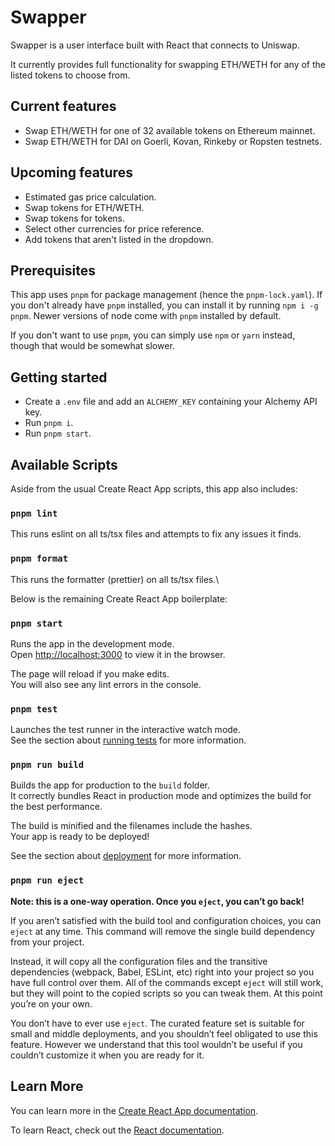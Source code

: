 # Swapper

Swapper is a user interface built with React that connects to Uniswap.

It currently provides full functionality for swapping ETH/WETH for any of the listed tokens to choose from.

## Current features

- Swap ETH/WETH for one of 32 available tokens on Ethereum mainnet.
- Swap ETH/WETH for DAI on Goerli, Kovan, Rinkeby or Ropsten testnets.

## Upcoming features

- Estimated gas price calculation.
- Swap tokens for ETH/WETH.
- Swap tokens for tokens.
- Select other currencies for price reference.
- Add tokens that aren't listed in the dropdown.

## Prerequisites

This app uses `pnpm` for package management (hence the `pnpm-lock.yaml`). If you don't already have `pnpm` installed, you can install it by running `npm i -g pnpm`. Newer versions of node come with `pnpm` installed by default.

If you don't want to use `pnpm`, you can simply use `npm` or `yarn` instead, though that would be somewhat slower.

## Getting started

- Create a `.env` file and add an `ALCHEMY_KEY` containing your Alchemy API key.
- Run `pnpm i`.
- Run `pnpm start`.

## Available Scripts

Aside from the usual Create React App scripts, this app also includes:

### `pnpm lint`

This runs eslint on all ts/tsx files and attempts to fix any issues it finds.

### `pnpm format`

This runs the formatter (prettier) on all ts/tsx files.\

Below is the remaining Create React App boilerplate:

### `pnpm start`

Runs the app in the development mode.\
Open [http://localhost:3000](http://localhost:3000) to view it in the browser.

The page will reload if you make edits.\
You will also see any lint errors in the console.

### `pnpm test`

Launches the test runner in the interactive watch mode.\
See the section about [running tests](https://facebook.github.io/create-react-app/docs/running-tests) for more information.

### `pnpm run build`

Builds the app for production to the `build` folder.\
It correctly bundles React in production mode and optimizes the build for the best performance.

The build is minified and the filenames include the hashes.\
Your app is ready to be deployed!

See the section about [deployment](https://facebook.github.io/create-react-app/docs/deployment) for more information.

### `pnpm run eject`

**Note: this is a one-way operation. Once you `eject`, you can’t go back!**

If you aren’t satisfied with the build tool and configuration choices, you can `eject` at any time. This command will remove the single build dependency from your project.

Instead, it will copy all the configuration files and the transitive dependencies (webpack, Babel, ESLint, etc) right into your project so you have full control over them. All of the commands except `eject` will still work, but they will point to the copied scripts so you can tweak them. At this point you’re on your own.

You don’t have to ever use `eject`. The curated feature set is suitable for small and middle deployments, and you shouldn’t feel obligated to use this feature. However we understand that this tool wouldn’t be useful if you couldn’t customize it when you are ready for it.

## Learn More

You can learn more in the [Create React App documentation](https://facebook.github.io/create-react-app/docs/getting-started).

To learn React, check out the [React documentation](https://reactjs.org/).
